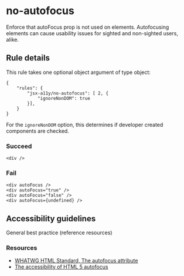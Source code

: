 no-autofocus
============

Enforce that autoFocus prop is not used on elements. Autofocusing elements can cause usability issues for sighted and non-sighted users, alike.

Rule details
------------

This rule takes one optional object argument of type object:

    {
        "rules": {
            "jsx-a11y/no-autofocus": [ 2, {
                "ignoreNonDOM": true
            }],
        }
    }

For the `ignoreNonDOM` option, this determines if developer created components are checked.

### Succeed

    <div />

### Fail

    <div autoFocus />
    <div autoFocus="true" />
    <div autoFocus="false" />
    <div autoFocus={undefined} />

Accessibility guidelines
------------------------

General best practice (reference resources)

### Resources

-   [WHATWG HTML Standard, The autofocus attribute](https://html.spec.whatwg.org/multipage/interaction.html#attr-fe-autofocus)
-   [The accessibility of HTML 5 autofocus](https://www.brucelawson.co.uk/2009/the-accessibility-of-html-5-autofocus/)
